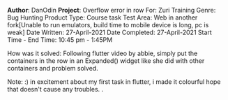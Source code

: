 <b>Author</b>: DanOdin
<b>Project</b>: Overflow error in row
For: Zuri Training
Genre: Bug Hunting
Product Type: Course task
Test Area: Web in another fork[Unable to run emulators, build time to mobile device is long, pc is weak]
Date Written: 27-April-2021
Date Completed: 27-April-2021
Start Time - End Time: 10:45 pm - 1:45PM

How was it solved: Following flutter video by abbie, simply put the containers in
the row in an Expanded() widget like she did with other containers and problem solved.

Note: :) in excitement about my first task in flutter, i made it colourful
hope that doesn't cause any troubles. .
